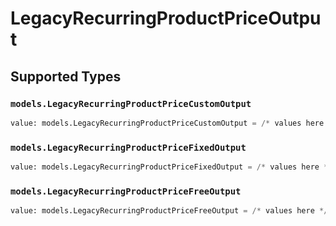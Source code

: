 # LegacyRecurringProductPriceOutput


## Supported Types

### `models.LegacyRecurringProductPriceCustomOutput`

```python
value: models.LegacyRecurringProductPriceCustomOutput = /* values here */
```

### `models.LegacyRecurringProductPriceFixedOutput`

```python
value: models.LegacyRecurringProductPriceFixedOutput = /* values here */
```

### `models.LegacyRecurringProductPriceFreeOutput`

```python
value: models.LegacyRecurringProductPriceFreeOutput = /* values here */
```

